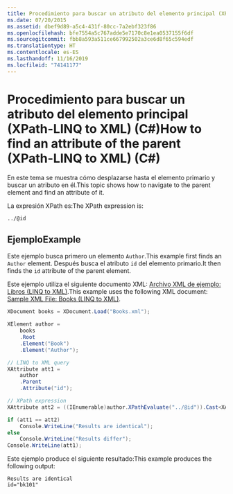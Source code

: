 ```yaml
---
title: Procedimiento para buscar un atributo del elemento principal (XPath-LINQ to XML) (C#)
ms.date: 07/20/2015
ms.assetid: dbef9d89-a5c4-431f-80cc-7a2ebf323f86
ms.openlocfilehash: bfe7554a5c767adde5e7170c8e1ea0537155f6df
ms.sourcegitcommit: fbb8a593a511ce667992502a3ce6d8f65c594edf
ms.translationtype: HT
ms.contentlocale: es-ES
ms.lasthandoff: 11/16/2019
ms.locfileid: "74141177"
---
```

# <a name="how-to-find-an-attribute-of-the-parent-xpath-linq-to-xml-c"></a><span data-ttu-id="7669d-102">Procedimiento para buscar un atributo del elemento principal (XPath-LINQ to XML) (C#)</span><span class="sxs-lookup"><span data-stu-id="7669d-102">How to find an attribute of the parent (XPath-LINQ to XML) (C#)</span></span>

<span data-ttu-id="7669d-103">En este tema se muestra cómo desplazarse hasta el elemento primario y buscar un atributo en él.</span><span class="sxs-lookup"><span data-stu-id="7669d-103">This topic shows how to navigate to the parent element and find an attribute of it.</span></span>

<span data-ttu-id="7669d-104">La expresión XPath es:</span><span class="sxs-lookup"><span data-stu-id="7669d-104">The XPath expression is:</span></span>

`../@id`

## <a name="example"></a><span data-ttu-id="7669d-105">Ejemplo</span><span class="sxs-lookup"><span data-stu-id="7669d-105">Example</span></span>

<span data-ttu-id="7669d-106">Este ejemplo busca primero un elemento `Author`.</span><span class="sxs-lookup"><span data-stu-id="7669d-106">This example first finds an `Author` element.</span></span> <span data-ttu-id="7669d-107">Después busca el atributo `id` del elemento primario.</span><span class="sxs-lookup"><span data-stu-id="7669d-107">It then finds the `id` attribute of the parent element.</span></span>

<span data-ttu-id="7669d-108">Este ejemplo utiliza el siguiente documento XML: [Archivo XML de ejemplo: Libros (LINQ to XML)](./sample-xml-file-books-linq-to-xml.md).</span><span class="sxs-lookup"><span data-stu-id="7669d-108">This example uses the following XML document: [Sample XML File: Books (LINQ to XML)](./sample-xml-file-books-linq-to-xml.md).</span></span>

```csharp
XDocument books = XDocument.Load("Books.xml");

XElement author =
    books
    .Root
    .Element("Book")
    .Element("Author");

// LINQ to XML query
XAttribute att1 =
    author
    .Parent
    .Attribute("id");

// XPath expression
XAttribute att2 = ((IEnumerable)author.XPathEvaluate("../@id")).Cast<XAttribute>().First();

if (att1 == att2)
    Console.WriteLine("Results are identical");
else
    Console.WriteLine("Results differ");
Console.WriteLine(att1);
```

<span data-ttu-id="7669d-109">Este ejemplo produce el siguiente resultado:</span><span class="sxs-lookup"><span data-stu-id="7669d-109">This example produces the following output:</span></span>

```output
Results are identical
id="bk101"
```
